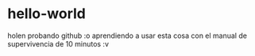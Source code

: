 # hello-world
holen
probando github :o aprendiendo a usar esta cosa con el manual de supervivencia de 10 minutos :v
